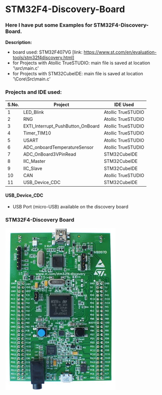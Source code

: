 # STM32F4-Discovery-Board
 ### Here I have put some Examples for STM32F4-Discovery-Board.

**Description:**
 - board used: STM32F407VG [link: https://www.st.com/en/evaluation-tools/stm32f4discovery.html]  
 - for Projects with Atollic TrueSTUDIO: main file is saved at location '<project-name>\src\main.c'  
 - for Projects with STM32CubeIDE: main file is saved at location '<project-name>\Core\Src\main.c'  
 
### Projects and IDE used:

| S.No. | Project                           | IDE Used           |
|-------|-----------------------------------|--------------------|
| 1     | LED_Blink                         | Atollic TrueSTUDIO |
| 2     | RNG                               | Atollic TrueSTUDIO |
| 3     | EXTI_Interrupt_PushButton_OnBoard | Atollic TrueSTUDIO |
| 4     | Timer_TIM10                       | Atollic TrueSTUDIO |
| 5     | USART                             | Atollic TrueSTUDIO |
| 6     | ADC_onboardTemperatureSensor      | Atollic TrueSTUDIO |
| 7     | ADC_OnBoard3VPinRead              | STM32CubeIDE       |
| 8     | IIC_Master                        | STM32CubeIDE       |
| 9     | IIC_Slave                         | STM32CubeIDE       |
| 10    | CAN                               | Atollic TrueSTUDIO |
| 11    | USB_Device_CDC                    | STM32CubeIDE       |

#### USB_Device_CDC
- USB Port (micro-USB) available on the discovery board

### STM32F4-Discovery Board
![STM32F4-Discovery Board](zz_docs/STM32F4-Discovery.jpg)
